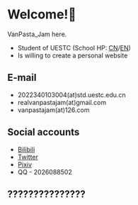 # Welcome!🎉

VanPasta_Jam here.

- Student of UESTC (School HP: [CN](https://www.uestc.edu.cn/)/[EN](https://en.uestc.edu.cn/))
- Is willing to create a personal website

## E-mail
- 2022340103004(at)std.uestc.edu.cn
- realvanpastajam(at)gmail.com
- vanpastajam(at)126.com

## Social accounts
- [Bilibili](https://space.bilibili.com/4874114)
- [Twitter](https://twitter.com/VanpastaJ)
- [Pixiv](https://www.pixiv.net/users/41872437)
- QQ - 2026088502

## ???????????????
<!---
St.1 鮟貞｡励ｊ荳也阜螳帙※譖ｸ邁｡

St.2 <hh:mm:ss>液 化 明

St.3
utf = 8;
hh = mm;
mm = ss;

St.4 cat.#: LOLI-ELF - Tr.21
blaactkiwpaarcd

...especially for those E-sport gamers, a good quality of off-screen life is essential for them. Maybe, you think, maybe it's just a matter of sleeping time and dietaries. Time will tell what really happens to human bodies after a long period of consentrstion on a single, time-consuming task, as is described in a paper published by College of Atlantis, 2013. The result of that unhealthy habit is believed to be fatal both physically and mentally. Noticing the issue, Organization of Concept has corrected the previous mistakes of the law on internet access control over under-ages. ...

St.5 Þy might name me þru counterwrightwise, 'til when whould þy mouth þee speeches.
--->
